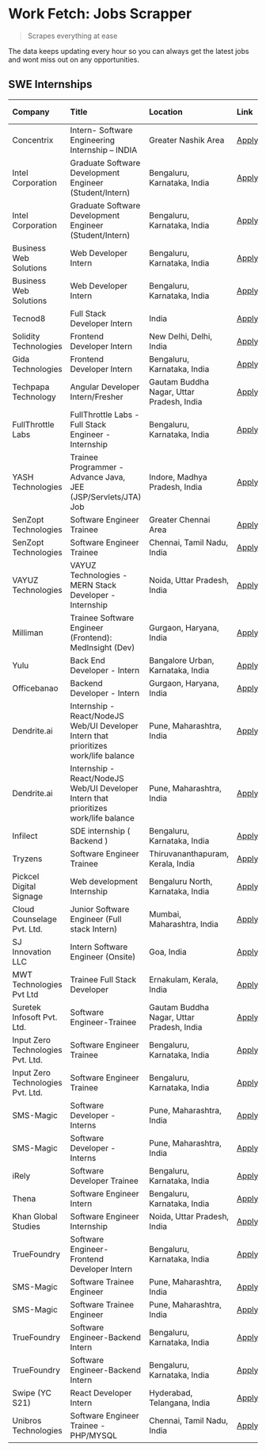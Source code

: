 # Work Fetch: Jobs Scrapper
> Scrapes everything at ease

The data keeps updating every hour so you can always get the latest jobs and wont miss out on any opportunities.

## SWE Internships
<!--START_SECTION:workfetch-->
| Company                           | Title                                                                                | Location                                  | Link                                                                                                                                                                                                                                                                                               | Date Posted   |
|:----------------------------------|:-------------------------------------------------------------------------------------|:------------------------------------------|:---------------------------------------------------------------------------------------------------------------------------------------------------------------------------------------------------------------------------------------------------------------------------------------------------|:--------------|
| Concentrix                        | Intern- Software Engineering Internship – INDIA                                      | Greater Nashik Area                       | [Apply](https://in.linkedin.com/jobs/view/intern-software-engineering-internship-%E2%80%93-india-at-concentrix-3839392063?position=4&pageNum=0&refId=L7I83D3rQYdRiOMNXbetog%3D%3D&trackingId=RglwabypRyaTtTRYE410YQ%3D%3D&trk=public_jobs_jserp-result_search-card)                                | 2024-02-27    |
| Intel Corporation                 | Graduate Software Development Engineer (Student/Intern)                              | Bengaluru, Karnataka, India               | [Apply](https://in.linkedin.com/jobs/view/graduate-software-development-engineer-student-intern-at-intel-corporation-3839094175?position=34&pageNum=0&refId=L7I83D3rQYdRiOMNXbetog%3D%3D&trackingId=LqBg2eBW5EJePiEFJwHazQ%3D%3D&trk=public_jobs_jserp-result_search-card)                         | 2024-02-27    |
| Intel Corporation                 | Graduate Software Development Engineer (Student/Intern)                              | Bengaluru, Karnataka, India               | [Apply](https://in.linkedin.com/jobs/view/graduate-software-development-engineer-student-intern-at-intel-corporation-3839094175?position=9&pageNum=2&refId=F5fjLRO3McWdPbajd%2Fl1Qw%3D%3D&trackingId=WwTq64h00gpwO2BuVXyQEw%3D%3D&trk=public_jobs_jserp-result_search-card)                        | 2024-02-27    |
| Business Web Solutions            | Web Developer Intern                                                                 | Bengaluru, Karnataka, India               | [Apply](https://in.linkedin.com/jobs/view/web-developer-intern-at-business-web-solutions-3839906144?position=28&pageNum=0&refId=L7I83D3rQYdRiOMNXbetog%3D%3D&trackingId=XWQXOSMErH%2FepxMlbL%2FqYg%3D%3D&trk=public_jobs_jserp-result_search-card)                                                 | 2024-02-26    |
| Business Web Solutions            | Web Developer Intern                                                                 | Bengaluru, Karnataka, India               | [Apply](https://in.linkedin.com/jobs/view/web-developer-intern-at-business-web-solutions-3839906144?position=3&pageNum=2&refId=F5fjLRO3McWdPbajd%2Fl1Qw%3D%3D&trackingId=X4HpM2234B6rjZRRDba8Lw%3D%3D&trk=public_jobs_jserp-result_search-card)                                                    | 2024-02-26    |
| Tecnod8                           | Full Stack Developer Intern                                                          | India                                     | [Apply](https://in.linkedin.com/jobs/view/full-stack-developer-intern-at-tecnod8-3834283868?position=57&pageNum=0&refId=L7I83D3rQYdRiOMNXbetog%3D%3D&trackingId=wwoV8MjgQXdEHywJJqJlqw%3D%3D&trk=public_jobs_jserp-result_search-card)                                                             | 2024-02-25    |
| Solidity Technologies             | Frontend Developer Intern                                                            | New Delhi, Delhi, India                   | [Apply](https://in.linkedin.com/jobs/view/frontend-developer-intern-at-solidity-technologies-3831583934?position=41&pageNum=0&refId=L7I83D3rQYdRiOMNXbetog%3D%3D&trackingId=aPhYYmXMqJeJ7ZYeeXRGHg%3D%3D&trk=public_jobs_jserp-result_search-card)                                                 | 2024-02-22    |
| Gida Technologies                 | Frontend Developer Intern                                                            | Bengaluru, Karnataka, India               | [Apply](https://in.linkedin.com/jobs/view/frontend-developer-intern-at-gida-technologies-3836040945?position=22&pageNum=0&refId=L7I83D3rQYdRiOMNXbetog%3D%3D&trackingId=pP8s%2F1yT9AbH%2Fs0HWDD15w%3D%3D&trk=public_jobs_jserp-result_search-card)                                                 | 2024-02-21    |
| Techpapa Technology               | Angular Developer Intern/Fresher                                                     | Gautam Buddha Nagar, Uttar Pradesh, India | [Apply](https://in.linkedin.com/jobs/view/angular-developer-intern-fresher-at-techpapa-technology-3834305862?position=47&pageNum=0&refId=L7I83D3rQYdRiOMNXbetog%3D%3D&trackingId=CoRKpJu1mtTfz1z8zwIo8w%3D%3D&trk=public_jobs_jserp-result_search-card)                                            | 2024-02-20    |
| FullThrottle Labs                 | FullThrottle Labs - Full Stack Engineer - Internship                                 | Bengaluru, Karnataka, India               | [Apply](https://in.linkedin.com/jobs/view/fullthrottle-labs-full-stack-engineer-internship-at-fullthrottle-labs-3829636016?position=54&pageNum=0&refId=L7I83D3rQYdRiOMNXbetog%3D%3D&trackingId=8gCnBsx9kAxs5lednZ0YTA%3D%3D&trk=public_jobs_jserp-result_search-card)                              | 2024-02-17    |
| YASH Technologies                 | Trainee Programmer - Advance Java, JEE (JSP/Servlets/JTA) Job                        | Indore, Madhya Pradesh, India             | [Apply](https://in.linkedin.com/jobs/view/trainee-programmer-advance-java-jee-jsp-servlets-jta-job-at-yash-technologies-3811759183?position=15&pageNum=0&refId=L7I83D3rQYdRiOMNXbetog%3D%3D&trackingId=RrBECdl%2FSjBvBtNgCWoU%2Bg%3D%3D&trk=public_jobs_jserp-result_search-card)                  | 2024-02-13    |
| SenZopt Technologies              | Software Engineer Trainee                                                            | Greater Chennai Area                      | [Apply](https://in.linkedin.com/jobs/view/software-engineer-trainee-at-senzopt-technologies-3827688781?position=36&pageNum=0&refId=L7I83D3rQYdRiOMNXbetog%3D%3D&trackingId=LCfD%2BnCyk2XR4svuTycUfg%3D%3D&trk=public_jobs_jserp-result_search-card)                                                | 2024-02-12    |
| SenZopt Technologies              | Software Engineer Trainee                                                            | Chennai, Tamil Nadu, India                | [Apply](https://in.linkedin.com/jobs/view/software-engineer-trainee-at-senzopt-technologies-3827686880?position=48&pageNum=0&refId=L7I83D3rQYdRiOMNXbetog%3D%3D&trackingId=bN5DW00ig7WbXYD4%2FMLbhw%3D%3D&trk=public_jobs_jserp-result_search-card)                                                | 2024-02-12    |
| VAYUZ Technologies                | VAYUZ Technologies - MERN Stack Developer - Internship                               | Noida, Uttar Pradesh, India               | [Apply](https://in.linkedin.com/jobs/view/vayuz-technologies-mern-stack-developer-internship-at-vayuz-technologies-3822619356?position=56&pageNum=0&refId=L7I83D3rQYdRiOMNXbetog%3D%3D&trackingId=Tedy0mCHAYnjCEhcMJQd8Q%3D%3D&trk=public_jobs_jserp-result_search-card)                           | 2024-02-10    |
| Milliman                          | Trainee Software Engineer (Frontend): MedInsight (Dev)                               | Gurgaon, Haryana, India                   | [Apply](https://in.linkedin.com/jobs/view/trainee-software-engineer-frontend-medinsight-dev-at-milliman-3792874280?position=5&pageNum=0&refId=L7I83D3rQYdRiOMNXbetog%3D%3D&trackingId=mGyhMoNXFBcuFr8ctT%2BJPA%3D%3D&trk=public_jobs_jserp-result_search-card)                                     | 2024-02-09    |
| Yulu                              | Back End Developer - Intern                                                          | Bangalore Urban, Karnataka, India         | [Apply](https://in.linkedin.com/jobs/view/back-end-developer-intern-at-yulu-3821682220?position=9&pageNum=0&refId=L7I83D3rQYdRiOMNXbetog%3D%3D&trackingId=LRZGoUEHMFR6bDkTuj2Tzw%3D%3D&trk=public_jobs_jserp-result_search-card)                                                                   | 2024-02-04    |
| Officebanao                       | Backend Developer - Intern                                                           | Gurgaon, Haryana, India                   | [Apply](https://in.linkedin.com/jobs/view/backend-developer-intern-at-officebanao-3814263731?position=21&pageNum=0&refId=L7I83D3rQYdRiOMNXbetog%3D%3D&trackingId=TzQZ8zmrLWbEU0E2yDCubw%3D%3D&trk=public_jobs_jserp-result_search-card)                                                            | 2024-01-31    |
| Dendrite.ai                       | Internship - React/NodeJS Web/UI Developer Intern that prioritizes work/life balance | Pune, Maharashtra, India                  | [Apply](https://in.linkedin.com/jobs/view/internship-react-nodejs-web-ui-developer-intern-that-prioritizes-work-life-balance-at-dendrite-ai-3818948068?position=30&pageNum=0&refId=L7I83D3rQYdRiOMNXbetog%3D%3D&trackingId=Hu1v41cDUpLYOdlUtmz39Q%3D%3D&trk=public_jobs_jserp-result_search-card)  | 2024-01-31    |
| Dendrite.ai                       | Internship - React/NodeJS Web/UI Developer Intern that prioritizes work/life balance | Pune, Maharashtra, India                  | [Apply](https://in.linkedin.com/jobs/view/internship-react-nodejs-web-ui-developer-intern-that-prioritizes-work-life-balance-at-dendrite-ai-3818948068?position=5&pageNum=2&refId=F5fjLRO3McWdPbajd%2Fl1Qw%3D%3D&trackingId=vnP4JfRsHYeIUNZ8z0QJZQ%3D%3D&trk=public_jobs_jserp-result_search-card) | 2024-01-31    |
| Infilect                          | SDE internship ( Backend )                                                           | Bengaluru, Karnataka, India               | [Apply](https://in.linkedin.com/jobs/view/sde-internship-backend-at-infilect-3815120558?position=23&pageNum=0&refId=L7I83D3rQYdRiOMNXbetog%3D%3D&trackingId=dSgxgzMkpdq7bVggqRKpaA%3D%3D&trk=public_jobs_jserp-result_search-card)                                                                 | 2024-01-25    |
| Tryzens                           | Software Engineer Trainee                                                            | Thiruvananthapuram, Kerala, India         | [Apply](https://in.linkedin.com/jobs/view/software-engineer-trainee-at-tryzens-3809363491?position=38&pageNum=0&refId=L7I83D3rQYdRiOMNXbetog%3D%3D&trackingId=DJgaiXck37qRgIA6YMjdqQ%3D%3D&trk=public_jobs_jserp-result_search-card)                                                               | 2024-01-18    |
| Pickcel Digital Signage           | Web development Internship                                                           | Bengaluru North, Karnataka, India         | [Apply](https://in.linkedin.com/jobs/view/web-development-internship-at-pickcel-digital-signage-3826062393?position=59&pageNum=0&refId=L7I83D3rQYdRiOMNXbetog%3D%3D&trackingId=c6R3aDJPY%2FxthPrppbY0RQ%3D%3D&trk=public_jobs_jserp-result_search-card)                                            | 2024-01-15    |
| Cloud Counselage Pvt. Ltd.        | Junior Software Engineer (Full stack Intern)                                         | Mumbai, Maharashtra, India                | [Apply](https://in.linkedin.com/jobs/view/junior-software-engineer-full-stack-intern-at-cloud-counselage-pvt-ltd-3803132814?position=24&pageNum=0&refId=L7I83D3rQYdRiOMNXbetog%3D%3D&trackingId=FAECzNqCIKfzzaHZiVXlWQ%3D%3D&trk=public_jobs_jserp-result_search-card)                             | 2024-01-11    |
| SJ Innovation LLC                 | Intern Software Engineer (Onsite)                                                    | Goa, India                                | [Apply](https://in.linkedin.com/jobs/view/intern-software-engineer-onsite-at-sj-innovation-llc-3799959011?position=43&pageNum=0&refId=L7I83D3rQYdRiOMNXbetog%3D%3D&trackingId=siWCXF7h3p2BMrzC%2BEYqtw%3D%3D&trk=public_jobs_jserp-result_search-card)                                             | 2024-01-11    |
| MWT Technologies Pvt Ltd          | Trainee Full Stack Developer                                                         | Ernakulam, Kerala, India                  | [Apply](https://in.linkedin.com/jobs/view/trainee-full-stack-developer-at-mwt-technologies-pvt-ltd-3800921715?position=6&pageNum=0&refId=L7I83D3rQYdRiOMNXbetog%3D%3D&trackingId=j84sJy%2FtavXjhvNdp%2FcqyA%3D%3D&trk=public_jobs_jserp-result_search-card)                                        | 2024-01-09    |
| Suretek Infosoft Pvt. Ltd.        | Software Engineer-Trainee                                                            | Gautam Buddha Nagar, Uttar Pradesh, India | [Apply](https://in.linkedin.com/jobs/view/software-engineer-trainee-at-suretek-infosoft-pvt-ltd-3800934643?position=17&pageNum=0&refId=L7I83D3rQYdRiOMNXbetog%3D%3D&trackingId=abePWeUcuGx3ML3hz7pcBA%3D%3D&trk=public_jobs_jserp-result_search-card)                                              | 2024-01-09    |
| Input Zero Technologies Pvt. Ltd. | Software Engineer Trainee                                                            | Bengaluru, Karnataka, India               | [Apply](https://in.linkedin.com/jobs/view/software-engineer-trainee-at-input-zero-technologies-pvt-ltd-3800927643?position=31&pageNum=0&refId=L7I83D3rQYdRiOMNXbetog%3D%3D&trackingId=59PR0%2Bnc9BFFC2uxB8uHgQ%3D%3D&trk=public_jobs_jserp-result_search-card)                                     | 2024-01-09    |
| Input Zero Technologies Pvt. Ltd. | Software Engineer Trainee                                                            | Bengaluru, Karnataka, India               | [Apply](https://in.linkedin.com/jobs/view/software-engineer-trainee-at-input-zero-technologies-pvt-ltd-3800927643?position=6&pageNum=2&refId=F5fjLRO3McWdPbajd%2Fl1Qw%3D%3D&trackingId=xW8s911z9peg2xQm7bZchw%3D%3D&trk=public_jobs_jserp-result_search-card)                                      | 2024-01-09    |
| SMS-Magic                         | Software Developer -Interns                                                          | Pune, Maharashtra, India                  | [Apply](https://in.linkedin.com/jobs/view/software-developer-interns-at-sms-magic-3799485343?position=35&pageNum=0&refId=L7I83D3rQYdRiOMNXbetog%3D%3D&trackingId=sKs8A%2BMCaUNIWtfwF2BOWQ%3D%3D&trk=public_jobs_jserp-result_search-card)                                                          | 2024-01-05    |
| SMS-Magic                         | Software Developer -Interns                                                          | Pune, Maharashtra, India                  | [Apply](https://in.linkedin.com/jobs/view/software-developer-interns-at-sms-magic-3799485343?position=10&pageNum=2&refId=F5fjLRO3McWdPbajd%2Fl1Qw%3D%3D&trackingId=QtCZRccU0lAaNzgutwBxXA%3D%3D&trk=public_jobs_jserp-result_search-card)                                                          | 2024-01-05    |
| iRely                             | Software Developer Trainee                                                           | Bengaluru, Karnataka, India               | [Apply](https://in.linkedin.com/jobs/view/software-developer-trainee-at-irely-3801577534?position=11&pageNum=0&refId=L7I83D3rQYdRiOMNXbetog%3D%3D&trackingId=4Xze1Ifran6vzh%2BMOlwgkw%3D%3D&trk=public_jobs_jserp-result_search-card)                                                              | 2023-12-22    |
| Thena                             | Software Engineer Intern                                                             | Bengaluru, Karnataka, India               | [Apply](https://in.linkedin.com/jobs/view/software-engineer-intern-at-thena-3778731751?position=13&pageNum=0&refId=L7I83D3rQYdRiOMNXbetog%3D%3D&trackingId=nTn7XGz%2FHIIgSdkYuCYVsQ%3D%3D&trk=public_jobs_jserp-result_search-card)                                                                | 2023-12-05    |
| Khan Global Studies               | Software Engineer Internship                                                         | Noida, Uttar Pradesh, India               | [Apply](https://in.linkedin.com/jobs/view/software-engineer-internship-at-khan-global-studies-3766942197?position=49&pageNum=0&refId=L7I83D3rQYdRiOMNXbetog%3D%3D&trackingId=O7p0OjEeFXhSWn3L9Y6LtA%3D%3D&trk=public_jobs_jserp-result_search-card)                                                | 2023-11-27    |
| TrueFoundry                       | Software Engineer- Frontend Developer Intern                                         | Bengaluru, Karnataka, India               | [Apply](https://in.linkedin.com/jobs/view/software-engineer-frontend-developer-intern-at-truefoundry-3790095058?position=12&pageNum=0&refId=L7I83D3rQYdRiOMNXbetog%3D%3D&trackingId=gIosydGuX3kTkq0vC7C%2BVw%3D%3D&trk=public_jobs_jserp-result_search-card)                                       | 2023-11-24    |
| SMS-Magic                         | Software Trainee Engineer                                                            | Pune, Maharashtra, India                  | [Apply](https://in.linkedin.com/jobs/view/software-trainee-engineer-at-sms-magic-3761409781?position=26&pageNum=0&refId=L7I83D3rQYdRiOMNXbetog%3D%3D&trackingId=24oqvr7y9S6b%2FGH67MjbVg%3D%3D&trk=public_jobs_jserp-result_search-card)                                                           | 2023-11-16    |
| SMS-Magic                         | Software Trainee Engineer                                                            | Pune, Maharashtra, India                  | [Apply](https://in.linkedin.com/jobs/view/software-trainee-engineer-at-sms-magic-3761409781?position=1&pageNum=2&refId=F5fjLRO3McWdPbajd%2Fl1Qw%3D%3D&trackingId=cPHwu9ywKMqh%2FnvQjCnuHw%3D%3D&trk=public_jobs_jserp-result_search-card)                                                          | 2023-11-16    |
| TrueFoundry                       | Software Engineer-Backend Intern                                                     | Bengaluru, Karnataka, India               | [Apply](https://in.linkedin.com/jobs/view/software-engineer-backend-intern-at-truefoundry-3779508170?position=29&pageNum=0&refId=L7I83D3rQYdRiOMNXbetog%3D%3D&trackingId=fSkLkIeMr89r6UOM%2F8Kfbg%3D%3D&trk=public_jobs_jserp-result_search-card)                                                  | 2023-11-10    |
| TrueFoundry                       | Software Engineer-Backend Intern                                                     | Bengaluru, Karnataka, India               | [Apply](https://in.linkedin.com/jobs/view/software-engineer-backend-intern-at-truefoundry-3779508170?position=4&pageNum=2&refId=F5fjLRO3McWdPbajd%2Fl1Qw%3D%3D&trackingId=QzILdJ3dSsKq1HbuPX9sbg%3D%3D&trk=public_jobs_jserp-result_search-card)                                                   | 2023-11-10    |
| Swipe (YC S21)                    | React Developer Intern                                                               | Hyderabad, Telangana, India               | [Apply](https://in.linkedin.com/jobs/view/react-developer-intern-at-swipe-yc-s21-3737600089?position=14&pageNum=0&refId=L7I83D3rQYdRiOMNXbetog%3D%3D&trackingId=ZeFjLHNfBAleYM4HphAlEw%3D%3D&trk=public_jobs_jserp-result_search-card)                                                             | 2023-10-13    |
| Unibros Technologies              | Software Engineer Trainee - PHP/MYSQL                                                | Chennai, Tamil Nadu, India                | [Apply](https://in.linkedin.com/jobs/view/software-engineer-trainee-php-mysql-at-unibros-technologies-3656599241?position=37&pageNum=0&refId=L7I83D3rQYdRiOMNXbetog%3D%3D&trackingId=382kKRxhMx9unRsEwK9v5w%3D%3D&trk=public_jobs_jserp-result_search-card)                                        | 2023-06-12    |
<!--END_SECTION:workfetch-->
